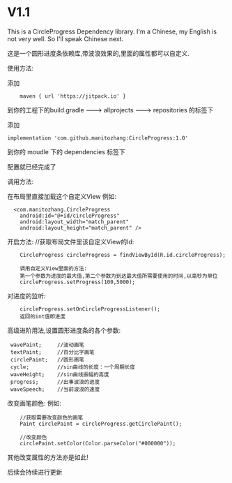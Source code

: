 # V1.1 


This is a CircleProgress Dependency library. I'm a Chinese, my English is not very well. So I'll speak Chinese next.

这是一个圆形进度条依赖库,带波浪效果的,里面的属性都可以自定义.

使用方法:

添加  

        maven { url 'https://jitpack.io' }
        
        
到你的工程下的build.gradle ---> allprojects ---> repositories 的标签下


添加

    implementation 'com.github.manitozhang:CircleProgress:1.0'

到你的 moudle 下的 dependencies 标签下

配置就已经完成了

调用方法:

在布局里直接加载这个自定义View
例如:   

      <com.manitozhang.CircleProgress
        android:id="@+id/circleProgress"
        android:layout_width="match_parent"
        android:layout_height="match_parent" />
        
        
开启方法:
        //获取布局文件里该自定义View的Id:
        
        CircleProgress circleProgress = findViewById(R.id.circleProgress);
        
        调用自定义View里面的方法:
        第一个参数为进度的最大值,第二个参数为到达最大值所需要使用的时间,以毫秒为单位
        circleProgress.setProgress(100,5000);
        
对进度的监听:

        circleProgress.setOnCircleProgressListener();
        返回的int值即进度
       
       
       
高级进阶用法,设置圆形进度条的各个参数:

     wavePaint;     //波动画笔
     textPaint;     //百分比字画笔
     circlePaint;   //圆形画笔
     cycle;         //sin曲线的长度：一个周期长度
     waveHeight;    //sin曲线振幅的高度
     progress;      //出事波浪的进度
     waveSpeech;    //当前波浪的速度
     
 改变画笔颜色:
 例如:  
 
        //获取需要改变颜色的画笔
        Paint circlePaint = circleProgress.getCirclePaint();
        
        //改变颜色
        circlePaint.setColor(Color.parseColor("#000000"));
        
 其他改变属性的方法亦是如此!
 
 后续会持续进行更新
        
        
